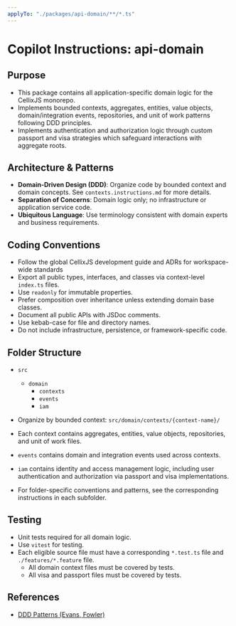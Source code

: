 ```yaml
---
applyTo: "./packages/api-domain/**/*.ts"
---
```


# Copilot Instructions: api-domain

## Purpose
- This package contains all application-specific domain logic for the CellixJS monorepo.
- Implements bounded contexts, aggregates, entities, value objects, domain/integration events, repositories, and unit of work patterns following DDD principles.
- Implements authentication and authorization logic through custom passport and visa strategies which safeguard interactions with aggregate roots.

## Architecture & Patterns
- **Domain-Driven Design (DDD)**: Organize code by bounded context and domain concepts. See `contexts.instructions.md` for more details.
- **Separation of Concerns**: Domain logic only; no infrastructure or application service code.
- **Ubiquitous Language**: Use terminology consistent with domain experts and business requirements.

## Coding Conventions
- Follow the global CellixJS development guide and ADRs for workspace-wide standards
- Export all public types, interfaces, and classes via context-level `index.ts` files.
- Use `readonly` for immutable properties.
- Prefer composition over inheritance unless extending domain base classes.
- Document all public APIs with JSDoc comments.
- Use kebab-case for file and directory names.
- Do not include infrastructure, persistence, or framework-specific code.

## Folder Structure
- `src`
  - `domain`
    - `contexts`
    - `events`
    - `iam`

- Organize by bounded context: `src/domain/contexts/{context-name}/`
- Each context contains aggregates, entities, value objects, repositories, and unit of work files.
- `events` contains domain and integration events used across contexts.
- `iam` contains identity and access management logic, including user authentication and authorization via passport and visa implementations.
- For folder-specific conventions and patterns, see the corresponding instructions in each subfolder.

## Testing
- Unit tests required for all domain logic.
- Use `vitest` for testing.
- Each eligible source file must have a corresponding `*.test.ts` file and `./features/*.feature` file.
    - All domain context files must be covered by tests.
    - All visa and passport files must be covered by tests.

## References
- [DDD Patterns (Evans, Fowler)](https://martinfowler.com/bliki/DomainDrivenDesign.html)
